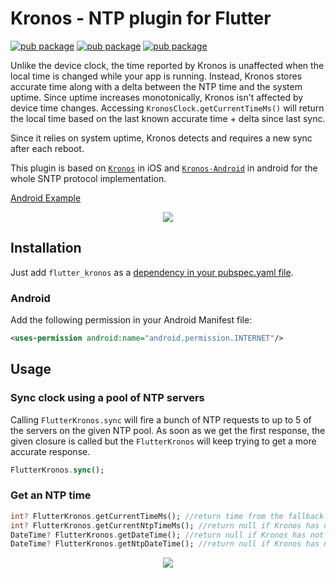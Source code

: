 # Kronos - NTP plugin for Flutter

[![pub package](https://img.shields.io/pub/v/flutter_kronos.svg)](https://github.com/hautvfami/flutter-kronos)
[![pub package](https://img.shields.io/github/license/hautvfami/flutter-kronos.svg?style=flat)](https://github.com/hautvfami/flutter-kronos)
[![pub package](https://img.shields.io/badge/platform-flutter-blue.svg)](https://github.com/hautvfami/flutter-kronos)

Unlike the device clock, the time reported by Kronos is unaffected when the local time is changed while your app is running. Instead, Kronos stores accurate time along with a delta between the NTP time and the system uptime. Since uptime increases monotonically, Kronos isn't affected by device time changes. Accessing `KronosClock.getCurrentTimeMs()` will return the local time based on the last known accurate time + delta since last sync.

Since it relies on system uptime, Kronos detects and requires a new sync after each reboot. 

This plugin is based on [`Kronos`][1] in iOS and [`Kronos-Android`][2] in android for the whole SNTP protocol implementation.

[Android Example](https://github.com/hautvfami/flutter-kronos/releases/download/v0.0.2+1/app-release.apk)
<p align="center">
  <img src="https://api.qrserver.com/v1/create-qr-code/?data=https://github.com/hautvfami/flutter-kronos/releases/download/v0.0.2+1/app-release.apk&size=150x150" />
</p>



## Installation

Just add `flutter_kronos` as a [dependency in your pubspec.yaml file](https://flutter.io/using-packages/).

### Android

Add the following permission in your Android Manifest file:

```xml
<uses-permission android:name="android.permission.INTERNET"/>
```

## Usage

### Sync clock using a pool of NTP servers

Calling `FlutterKronos.sync` will fire a bunch of NTP requests to up to 5 of the
servers on the given NTP pool. As soon as
we get the first response, the given closure is called but the `FlutterKronos`
will keep trying to get a more accurate response.

```dart
FlutterKronos.sync();
```

### Get an NTP time

```dart
int? FlutterKronos.getCurrentTimeMs(); //return time from the fallback clock if Kronos has not yet been synced
int? FlutterKronos.getCurrentNtpTimeMs(); //return null if Kronos has not yet been synced
DateTime? FlutterKronos.getDateTime(); //return null if Kronos has not yet been synced
DateTime? FlutterKronos.getNtpDateTime(); //return null if Kronos has not yet been synced
```


<p align="center">
    <img src="https://www.pngplay.com/wp-content/uploads/8/In-Time-Transparent-Background.png" />
</p>

[1]: https://github.com/lyft/Kronos
[2]: https://github.com/lyft/Kronos-Android